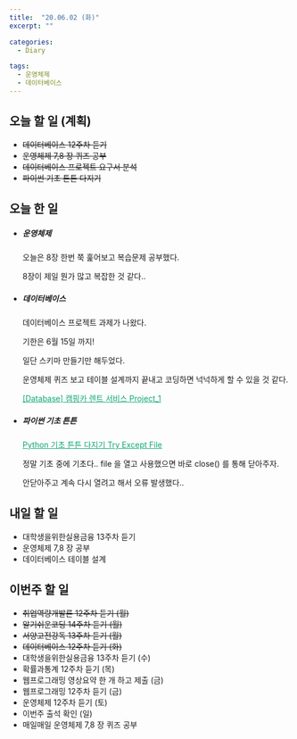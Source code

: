 ```yaml
---
title:  "20.06.02 (화)"
excerpt: ""

categories:
  - Diary

tags:
  - 운영체제
  - 데이터베이스
---
```


## 오늘 할 일 (계획)

- ~~데이터베이스 12주차 듣기~~
- ~~운영체제 7,8 장 퀴즈 공부~~
- ~~데이터베이스 프로젝트 요구서 분석~~
- ~~파이썬 기초 튼튼 다지기~~


## 오늘 한 일

- ##### 운영체제

  오늘은 8장 한번 쭉 훑어보고 복습문제 공부했다.

  8장이 제일 뭔가 많고 복잡한 것 같다..

- ##### 데이터베이스

  데이터베이스 프로젝트 과제가 나왔다.

  기한은 6월 15일 까지!

  일단 스키마 만들기만 해두었다.

  운영체제 퀴즈 보고 테이블 설계까지 끝내고 코딩하면 넉넉하게 할 수 있을 것 같다.

  <a href="https://nam-ki-bok.github.io/3-1/database/Database_Project/" style="color:#0FA678">[Database] 캠핑카 렌트 서비스 Project_1</a>

- ##### 파이썬 기초 튼튼

  <a href="https://nam-ki-bok.github.io/python/Python_Start8/" style="color:#0FA678">Python 기초 튼튼 다지기 Try Except File</a>

  정말 기초 중에 기초다.. file 을 열고 사용했으면 바로 close() 를 통해 닫아주자.

  안닫아주고 계속 다시 열려고 해서 오류 발생했다..

## 내일 할 일

- 대학생을위한실용금융 13주차 듣기
- 운영체제 7,8 장 공부
- 데이터베이스 테이블 설계

## 이번주 할 일

- ~~취업역량개발론 12주차 듣기 (월)~~
- ~~알기쉬운코딩 14주차 듣기 (월)~~
- ~~서양고전강독 13주차 듣기 (월)~~
- ~~데이터베이스 12주차 듣기 (화)~~
- 대학생을위한실용금융 13주차 듣기 (수)
- 확률과통계 12주차 듣기 (목)
- 웹프로그래밍 영상요약 한 개 하고 제출 (금)
- 웹프로그래밍 12주차 듣기 (금)
- 운영체제 12주차 듣기 (토)
- 이번주 출석 확인 (일)
- 매일매일 운영체제 7,8 장 퀴즈 공부
